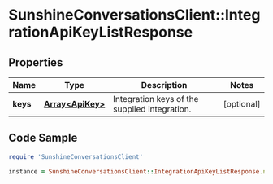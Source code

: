 # SunshineConversationsClient::IntegrationApiKeyListResponse

## Properties

Name | Type | Description | Notes
------------ | ------------- | ------------- | -------------
**keys** | [**Array&lt;ApiKey&gt;**](ApiKey.md) | Integration keys of the supplied integration. | [optional] 

## Code Sample

```ruby
require 'SunshineConversationsClient'

instance = SunshineConversationsClient::IntegrationApiKeyListResponse.new(keys: null)
```


